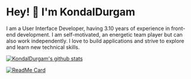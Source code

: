 **<h1>Hey! 👋 I'm KondalDurgam </h1>**
I am a User Interface Developer, having 3.10 years of experience in front-end development.
I am self-motivated, an energetic team player but can also work independently. I love to
build applications and strive to explore and learn new technical skills.


[![KondalDurgam's github stats ](https://github-readme-stats.vercel.app/api?username=kondalraodurgam&theme=merko&show_icons=true)](https://github.com/kondalraodurgam?tab=stars)


[![ReadMe Card](https://github-readme-stats.vercel.app/api/pin/?username=kondalraodurgam&theme=dark&show_icons=true&repo=LeetCode-Solutions)](https://github.com/kondalraodurgam/LeetCode-Solutions)
